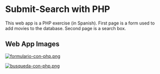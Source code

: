 # Submit-Search with PHP

This web app is a PHP exercise (in Spanish). First page is a form used to add movies to the database. Second page is a search box.  

## Web App Images

[![formulario-con-php.png](https://i.postimg.cc/WbDNP1mt/formulario-con-php.png)](https://postimg.cc/2VDRQmKf)

[![busqueda-con-php.png](https://i.postimg.cc/VknzdZV8/busqueda-con-php.png)](https://postimg.cc/3k8sq1hS)